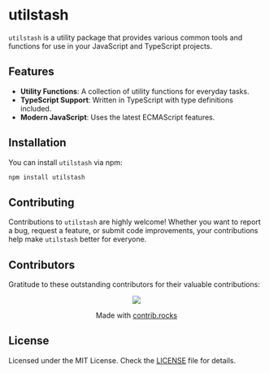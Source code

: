 # utilstash

`utilstash` is a utility package that provides various common tools and functions for use in your JavaScript and TypeScript projects.

## Features

- **Utility Functions**: A collection of utility functions for everyday tasks.
- **TypeScript Support**: Written in TypeScript with type definitions included.
- **Modern JavaScript**: Uses the latest ECMAScript features.

## Installation

You can install `utilstash` via npm:

```bash
npm install utilstash
```

## Contributing

Contributions to `utilstash` are highly welcome! Whether you want to report a bug, request a feature, or submit code improvements, your contributions help make `utilstash` better for everyone.

## Contributors

Gratitude to these outstanding contributors for their valuable contributions:

<p align="center">
<a href="https://github.com/codebyaadi/utilstash/graphs/contributors">
  <img src="https://contrib.rocks/image?repo=codebyaadi/utilstash" />
</a>
</p>

<p align="center">
 Made with <a rel="noopener noreferrer" target="_blank" href="https://contrib.rocks">contrib.rocks</a>
</p>

## License

Licensed under the MIT License. Check the [LICENSE](./LICENSE) file for details.
